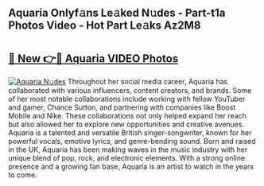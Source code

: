 ## Aquaria Onlyf𝚊ns Le𝚊ked N𝚞des - Part-t1a Photos Video - Hot Part Le𝚊ks Az2M8

# <h2><a href="http://ab86629.deff.icu/?id=Aquaria">🔗 New 👉🔴 Aquaria VIDEO Photos</a></h2>

[![Aquaria N𝚞des](https://i.imgur.com/rIISA9y.gif)](http://ab86629.deff.icu/?id=Aquaria)
Throughout her social media career, Aquaria has collaborated with various influencers, content creators, and brands. Some of her most notable collaborations include working with fellow YouTuber and gamer, Chance Sutton, and partnering with companies like Boost Mobile and Nike. These collaborations not only helped expand her reach but also allowed her to explore new opportunities and creative avenues. Aquaria is a talented and versatile British singer-songwriter, known for her powerful vocals, emotive lyrics, and genre-bending sound. Born and raised in the UK, Aquaria has been making waves in the music industry with her unique blend of pop, rock, and electronic elements. With a strong online presence and a growing fan base, Aquaria is an artist to watch in the years to come.
